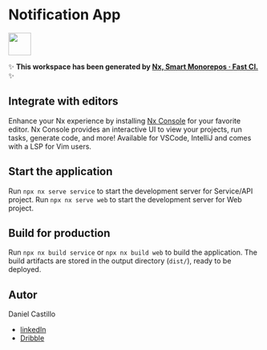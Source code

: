 # Notification App

<a alt="Nx logo" href="https://nx.dev" target="_blank" rel="noreferrer"><img src="https://raw.githubusercontent.com/nrwl/nx/master/images/nx-logo.png" width="45"></a>

✨ **This workspace has been generated by [Nx, Smart Monorepos · Fast CI.](https://nx.dev)** ✨

## Integrate with editors

Enhance your Nx experience by installing [Nx Console](https://nx.dev/nx-console) for your favorite editor. Nx Console
provides an interactive UI to view your projects, run tasks, generate code, and more! Available for VSCode, IntelliJ and
comes with a LSP for Vim users.

## Start the application

Run `npx nx serve service` to start the development server for Service/API project.
Run `npx nx serve web` to start the development server for Web project.

## Build for production

Run `npx nx build service`  or `npx nx build web` to build the application. The build artifacts are stored in the output directory (`dist/`), ready to be deployed.

## Autor

Daniel Castillo

- [linkedIn](https://www.linkedin.com/in/daniel-castillo7)
- [Dribble](https://www.dribbble.com/prowebdesarrollo)
